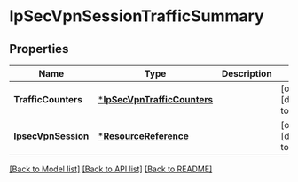 # IpSecVpnSessionTrafficSummary

## Properties
Name | Type | Description | Notes
------------ | ------------- | ------------- | -------------
**TrafficCounters** | [***IpSecVpnTrafficCounters**](IPSecVPNTrafficCounters.md) |  | [optional] [default to null]
**IpsecVpnSession** | [***ResourceReference**](ResourceReference.md) |  | [optional] [default to null]

[[Back to Model list]](../README.md#documentation-for-models) [[Back to API list]](../README.md#documentation-for-api-endpoints) [[Back to README]](../README.md)

